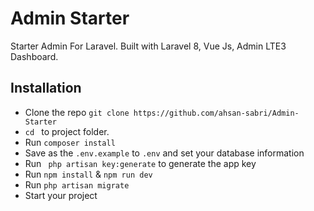 # Admin Starter
Starter Admin For Laravel. Built with Laravel 8, Vue Js, Admin LTE3 Dashboard. 

## Installation
* Clone the repo ` git clone https://github.com/ahsan-sabri/Admin-Starter `
* `cd ` to project folder. 
* Run ` composer install `
* Save as the `.env.example` to `.env` and set your database information 
* Run ` php artisan key:generate` to generate the app key
* Run ` npm install ` & ` npm run dev `
* Run ` php artisan migrate ` 
* Start your project



